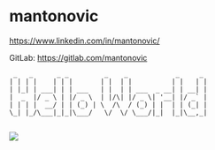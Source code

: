 # mantonovic

https://www.linkedin.com/in/mantonovic/

GitLab: https://gitlab.com/mantonovic
     
```
 _   _      _ _         _    _            _     _ 
| | | |    | | |       | |  | |          | |   | |
| |_| | ___| | | ___   | |  | | ___  _ __| | __| |
|  _  |/ _ \ | |/ _ \  | |/\| |/ _ \| '__| |/ _` |
| | | |  __/ | | (_) | \  /\  / (_) | |  | | (_| |
\_| |_/\___|_|_|\___/   \/  \/ \___/|_|  |_|\__,_|
                                                    
```

[![](https://visitcount.itsvg.in/api?id=mantonovic&label=Hello&color=12&icon=2&pretty=false)](https://visitcount.itsvg.in)
